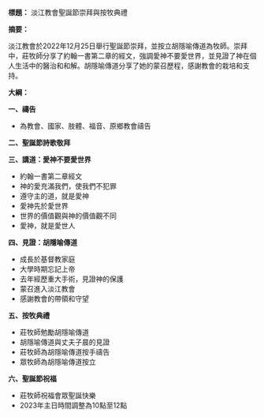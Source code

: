 **標題：** 淡江教會聖誕節崇拜與按牧典禮

**摘要：**

淡江教會於2022年12月25日舉行聖誕節崇拜，並按立胡隱喻傳道為牧師。崇拜中，莊牧師分享了約翰一書第二章的經文，強調愛神不要愛世界，並見證了神在個人生活中的醫治和和解。胡隱喻傳道分享了她的蒙召歷程，感謝教會的栽培和支持。

**大綱：**

**一、禱告**
* 為教會、國家、肢體、福音、原鄉教會禱告

**二、聖誕節詩歌敬拜**

**三、講道：愛神不要愛世界**
* 約翰一書第二章經文
* 神的愛充滿我們，使我們不犯罪
* 遵守主的道，就是愛神
* 愛神先於愛世界
* 世界的價值觀與神的價值觀不同
* 愛神，就是愛世人

**四、見證：胡隱喻傳道**
* 成長於基督教家庭
* 大學時期忘記上帝
* 去年經歷重大手術，見證神的保護
* 蒙召進入淡江教會
* 感謝教會的帶領和守望

**五、按牧典禮**
* 莊牧師勉勵胡隱喻傳道
* 胡隱喻傳道與丈夫子晨的見證
* 莊牧師為胡隱喻傳道按手禱告
* 眾牧師為胡隱喻傳道按立

**六、聖誕節祝福**
* 莊牧師祝福會眾聖誕快樂
* 2023年主日時間調整為10點至12點
